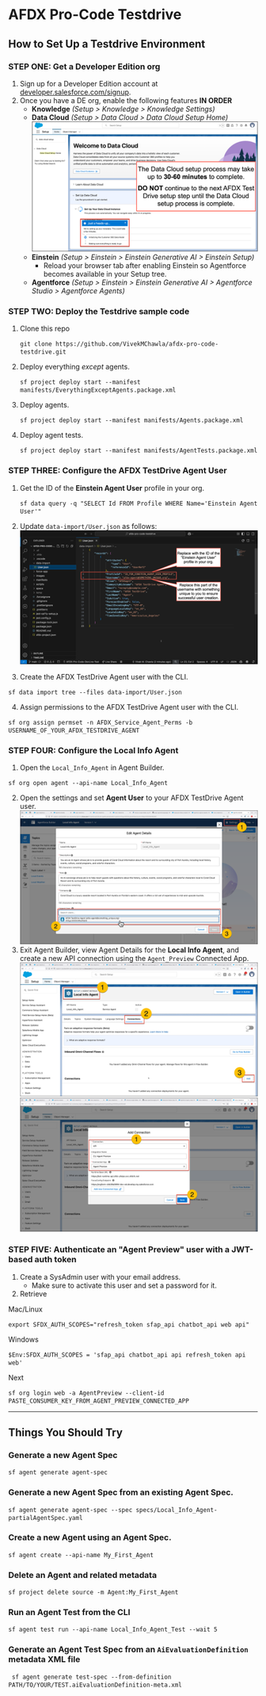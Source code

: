 # AFDX Pro-Code Testdrive

## How to Set Up a Testdrive Environment

### STEP ONE: Get a Developer Edition org
1. Sign up for a Developer Edition account at [developer.salesforce.com/signup](https://developer.salesforce.com/signup).
2. Once you have a DE org, enable the following features **IN ORDER**
   - **Knowledge** *(Setup > Knowledge > Knowledge Settings)*
   - **Data Cloud** *(Setup > Data Cloud > Data Cloud Setup Home)*
     ![Data Cloud setup can take up to 30-60 minutes to complete. DO NOT proceed until the setup process is finished.](images/data-cloud-setup.png)
   - **Einstein** *(Setup > Einstein > Einstein Generative AI > Einstein Setup)*
     - Reload your browser tab after enabling Einstein so Agentforce becomes available in your Setup tree.
   - **Agentforce** *(Setup > Einstein > Einstein Generative AI > Agentforce Studio > Agentforce Agents)*

### STEP TWO: Deploy the Testdrive sample code
1. Clone this repo
   ```
   git clone https://github.com/VivekMChawla/afdx-pro-code-testdrive.git
   ```
2. Deploy everything *except* agents.
   ```
   sf project deploy start --manifest manifests/EverythingExceptAgents.package.xml
   ```
3. Deploy agents.
   ```
   sf project deploy start --manifest manifests/Agents.package.xml
   ```
4. Deploy agent tests.
   ```
   sf project deploy start --manifest manifests/AgentTests.package.xml
   ```

### STEP THREE: Configure the AFDX TestDrive Agent User
1. Get the ID of the **Einstein Agent User** profile in your org.
   ```
   sf data query -q "SELECT Id FROM Profile WHERE Name='Einstein Agent User'"
   ```
2. Update `data-import/User.json` as follows:
   ![Update line 8 with the Einstein Agent User profile ID from the previous step. Update line 9 with something unique to you to ensure a globally unique username is specified.](images/agent-user-data-import.png)

3. Create the AFDX TestDrive Agent user with the CLI.
```
sf data import tree --files data-import/User.json
```
4. Assign permissions to the AFDX TestDrive Agent user with the CLI.
```
sf org assign permset -n AFDX_Service_Agent_Perms -b USERNAME_OF_YOUR_AFDX_TESTDRIVE_AGENT
```

### STEP FOUR: Configure the **Local Info Agent**
1. Open the `Local_Info_Agent` in Agent Builder.
```
sf org open agent --api-name Local_Info_Agent
```
2. Open the settings and set **Agent User** to your AFDX TestDrive Agent user.
   ![Click the Settings button near the top-right of Agent Builder, then set the Agent User to your AFDX TestDrive user and click "Save"](images/set-local-info-agent-user.png)
3. Exit Agent Builder, view Agent Details for the **Local Info Agent**, and create a new API connection using the `Agent_Preview` Connected App.
   ![From the Agent Detials page for the Local Info Agent, click the Connections tab, then click the Add button at the bottom right of the page.](images/agent-connection-settings.png)
   ![Create a new API connection called "CLI Agent Preview" and use the "Agent Preview" connected app.](images/agent-preview-connection-details.png)

### STEP FIVE: Authenticate an "Agent Preview" user with a JWT-based auth token
1. Create a SysAdmin user with your email address.
   - Make sure to activate this user and set a password for it.
2. Retrieve 

Mac/Linux
```
export SFDX_AUTH_SCOPES="refresh_token sfap_api chatbot_api web api"
```
Windows
```
$Env:SFDX_AUTH_SCOPES = 'sfap_api chatbot_api api refresh_token api web'
```

Next
```
sf org login web -a AgentPreview --client-id PASTE_CONSUMER_KEY_FROM_AGENT_PREVIEW_CONNECTED_APP
```


---

## Things You Should Try

### Generate a new Agent Spec
```
sf agent generate agent-spec
```
### Generate a new Agent Spec from an existing Agent Spec.
```
sf agent generate agent-spec --spec specs/Local_Info_Agent-partialAgentSpec.yaml 
```
### Create a new Agent using an Agent Spec.
```
sf agent create --api-name My_First_Agent
```
### Delete an Agent and related metadata
```
sf project delete source -m Agent:My_First_Agent  
```
### Run an Agent Test from the CLI
```
sf agent test run --api-name Local_Info_Agent_Test --wait 5
```
### Generate an Agent Test Spec from an `AiEvaluationDefinition` metadata XML file
```
 sf agent generate test-spec --from-definition PATH/TO/YOUR/TEST.aiEvaluationDefinition-meta.xml
```
